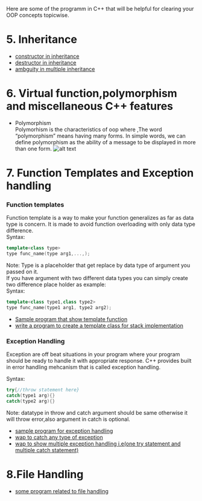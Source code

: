 Here are some of the programm in C++ that will be helpful for clearing your OOP concepts topicwise.

# 5. Inheritance
* [constructor in inheritance](https://github.com/Utshav-paudel/C-plus-programs/blob/43c9d4ce41b819ed2af3f3a29bf9dc9d7479a3cc/code/inheritance%20program/constuctor%20in%20inheritance.cpp)
* [destructor in inheritance ](https://github.com/Utshav-paudel/C-plus-programs/blob/be7a47fb8cd326f62748bbbc7faf9fc09c2cdd12/code/inheritance%20program/destructor%20in%20inheritance.cpp)
* [ambguity in multiple inheritance](https://github.com/Utshav-paudel/C-plus-programs/blob/be7a47fb8cd326f62748bbbc7faf9fc09c2cdd12/code/inheritance%20program/ambguity%20in%20multipath.cpp)
# 6. Virtual function,polymorphism and miscellaneous C++ features
* Polymorphism  
Polymorhism is the characteristics of oop where ,The word “polymorphism” means having many forms. In simple words, we can define polymorphism as the ability of a message to be displayed in more than one form.
![alt text](https://github.com/Utshav-paudel/C-plus-programs/blob/59bf11df05455553b192e17e0fd401eba2734d37/code/polymorphism.png)
# 7. Function Templates and Exception handling
### Function templates  
Function template is a way to make your function generalizes as far as data type is concern.
It is made to avoid function overloading with only data type difference.  
Syntax:  
```c++
template<class type>
type func_name(type arg1,...,);
```
Note:
Type is a placeholder that get replace by data type of argument you passed on it.  
If you have argument with two different data types you can simply create two difference place holder as example:  
Syntax:  
```c++  
template<class type1,class type2>
type func_name(type1 arg1, type2 arg2);
```
* [Sample program that show template function](https://github.com/Utshav-paudel/C-plus-programs/blob/b97e6a3f566ebc1bb00dc1facd9304f96c1e4984/code/Function%20template%20and%20Exception%20handling/Templates/function_temp.cpp)
* [write a program to create a template class for stack implementation ](https://github.com/Utshav-paudel/C-plus-programs/blob/975b6c22ec67ddfeca1c81d16e30dc3a641ac0bf/code/Function%20template%20and%20Exception%20handling/Templates/template%20of%20stack.cpp)

### Exception Handling  
Exception are off beat situations in your program where your program should be ready to handle it with appropriate response. C++ provides built in error handling mehcanism that is called exception handling.  

Syntax:  
```C++
try{//throw statement here}
catch(type1 arg){}
catch(type2 arg){}
```
Note: datatype in throw and catch argument should be same otherwise it will throw error,also argument in catch is optional.  
* [sample program for exception handling](https://github.com/Utshav-paudel/C-plus-programs/blob/5ef5967083e233908b055e89266a256d5843031d/code/Function%20template%20and%20Exception%20handling/exception%20handling/sample_program_exception_handling.cpp)
* [wap to catch any type of exception](https://github.com/Utshav-paudel/C-plus-programs/blob/5ef5967083e233908b055e89266a256d5843031d/code/Function%20template%20and%20Exception%20handling/exception%20handling/wap%20to%20catch%20any%20type%20of%20exception.cpp)
* [wap to show multiple exception handling i.e(one try statement and multiple catch statement)](https://github.com/Utshav-paudel/C-plus-programs/blob/7827ac65c92afc5d488d9b63928e940f6578691a/code/Function%20template%20and%20Exception%20handling/exception%20handling/using%20multiple%20catch%20statement.cpp)
# 8.File Handling
* [some program related to file handling](https://github.com/Utshav-paudel/C-plus-programs/tree/5ed9bab770d2b478a7ec18fe47ca9cff747debb9/code/file%20handling)
